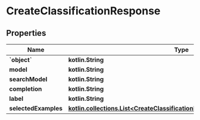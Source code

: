 
# CreateClassificationResponse

## Properties
Name | Type | Description | Notes
------------ | ------------- | ------------- | -------------
**&#x60;object&#x60;** | **kotlin.String** |  |  [optional]
**model** | **kotlin.String** |  |  [optional]
**searchModel** | **kotlin.String** |  |  [optional]
**completion** | **kotlin.String** |  |  [optional]
**label** | **kotlin.String** |  |  [optional]
**selectedExamples** | [**kotlin.collections.List&lt;CreateClassificationResponseSelectedExamplesInner&gt;**](CreateClassificationResponseSelectedExamplesInner.md) |  |  [optional]



